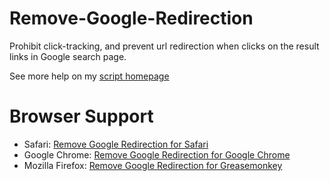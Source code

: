 Remove-Google-Redirection
=========================

Prohibit click-tracking, and prevent url redirection when clicks on the result links in Google search page.

See more help on my [script homepage](http://kodango.com/remove-google-redirection)

Browser Support
===============

* Safari: [Remove Google Redirection for Safari](https://github.com/dangoakachan/Remove-Google-Redirection/raw/master/extension/safari/remove-google-redirection.safariextz)
* Google Chrome: [Remove Google Redirection for Google Chrome](https://chrome.google.com/webstore/detail/remove-google-redirection/dnhjklgpiifbofihffldllbcopkinlod)
* Mozilla Firefox: [Remove Google Redirection for Greasemonkey](https://github.com/dangoakachan/Remove-Google-Redirection/raw/master/remove-google-redirection.user.js)
